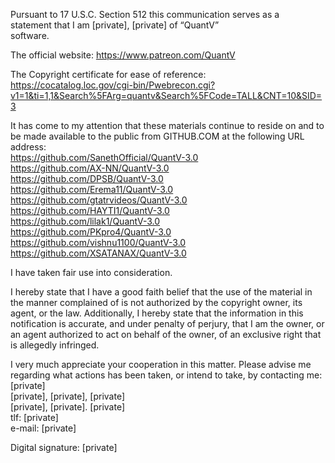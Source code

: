 Pursuant to 17 U.S.C. Section 512 this communication serves as a  
statement that I am [private], [private] of “QuantV”  
software.

The official website: https://www.patreon.com/QuantV

The Copyright certificate for ease of reference:  
https://cocatalog.loc.gov/cgi-bin/Pwebrecon.cgi?v1=1&ti=1,1&Search%5FArg=quantv&Search%5FCode=TALL&CNT=10&SID=3

It has come to my attention that these materials continue to reside on
and to be made available to the public from GITHUB.COM at the
following URL address:  
https://github.com/SanethOfficial/QuantV-3.0  
https://github.com/AX-NN/QuantV-3.0  
https://github.com/DPSB/QuantV-3.0  
https://github.com/Erema11/QuantV-3.0  
https://github.com/gtatrvideos/QuantV-3.0  
https://github.com/HAYTI1/QuantV-3.0  
https://github.com/lilak1/QuantV-3.0  
https://github.com/PKpro4/QuantV-3.0  
https://github.com/vishnu1100/QuantV-3.0  
https://github.com/XSATANAX/QuantV-3.0  

I have taken fair use into consideration.

I hereby state that I have a good faith belief that the use of the
material in the manner complained of is not authorized by the
copyright owner, its agent, or the law. Additionally, I hereby state
that the information in this notification is accurate, and under
penalty of perjury, that I am the owner, or an agent authorized to act
on behalf of the owner, of an exclusive right that is allegedly
infringed.

I very much appreciate your cooperation in this matter. Please advise
me regarding what actions has been taken, or intend to take, by
contacting me:  
[private]  
[private], [private], [private]  
[private], [private]. [private]  
tlf: [private]  
e-mail: [private]

Digital signature: [private]
